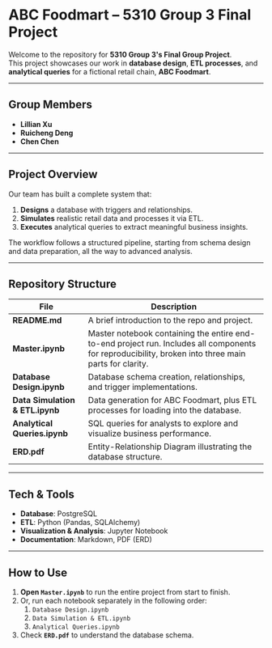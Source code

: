 # ABC Foodmart – 5310 Group 3 Final Project

Welcome to the repository for **5310 Group 3's Final Group Project**.  
This project showcases our work in **database design**, **ETL processes**, and **analytical queries** for a fictional retail chain, **ABC Foodmart**.

---

## Group Members
- **Lillian Xu**  
- **Ruicheng Deng**  
- **Chen Chen**

---

## Project Overview
Our team has built a complete system that:
1. **Designs** a database with triggers and relationships.
2. **Simulates** realistic retail data and processes it via ETL.
3. **Executes** analytical queries to extract meaningful business insights.

The workflow follows a structured pipeline, starting from schema design and data preparation, all the way to advanced analysis.

---

## Repository Structure

| File | Description |
|------|-------------|
| **README.md** | A brief introduction to the repo and project. |
| **Master.ipynb** | Master notebook containing the entire end-to-end project run. Includes all components for reproducibility, broken into three main parts for clarity. |
| **Database Design.ipynb** | Database schema creation, relationships, and trigger implementations. |
| **Data Simulation & ETL.ipynb** | Data generation for ABC Foodmart, plus ETL processes for loading into the database. |
| **Analytical Queries.ipynb** | SQL queries for analysts to explore and visualize business performance. |
| **ERD.pdf** | Entity-Relationship Diagram illustrating the database structure. |

---

## Tech & Tools
- **Database**: PostgreSQL  
- **ETL**: Python (Pandas, SQLAlchemy)  
- **Visualization & Analysis**: Jupyter Notebook  
- **Documentation**: Markdown, PDF (ERD)

---

## How to Use
1. **Open `Master.ipynb`** to run the entire project from start to finish.
2. Or, run each notebook separately in the following order:
   1. `Database Design.ipynb`
   2. `Data Simulation & ETL.ipynb`
   3. `Analytical Queries.ipynb`
3. Check **`ERD.pdf`** to understand the database schema.
